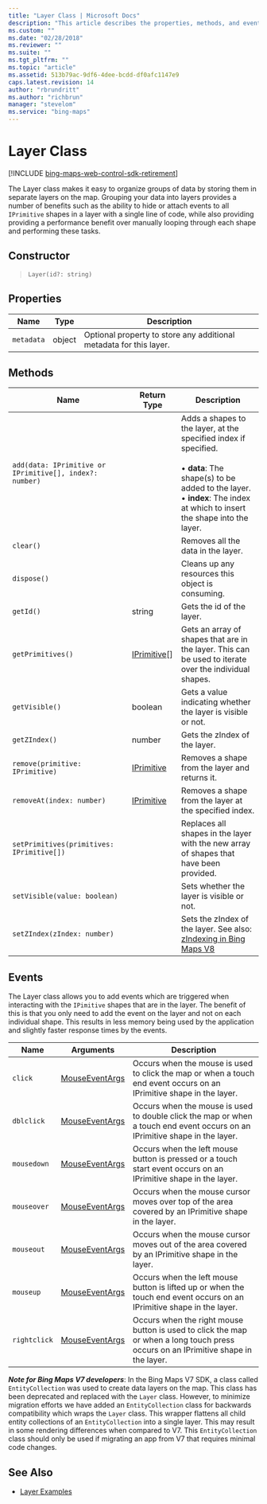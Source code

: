 ```yaml
---
title: "Layer Class | Microsoft Docs"
description: "This article describes the properties, methods, and events of the Layer Class, which organizes groups of data by storing them in separate layers on the map."
ms.custom: ""
ms.date: "02/28/2018"
ms.reviewer: ""
ms.suite: ""
ms.tgt_pltfrm: ""
ms.topic: "article"
ms.assetid: 513b79ac-9df6-4dee-bcdd-df0afc1147e9
caps.latest.revision: 14
author: "rbrundritt"
ms.author: "richbrun"
manager: "stevelom"
ms.service: "bing-maps"
---
```


# Layer Class

[!INCLUDE [bing-maps-web-control-sdk-retirement](../../includes/bing-maps-web-control-sdk-retirement.md)]

The Layer class makes it easy to organize groups of data by storing them in separate layers on the map. Grouping your data into layers provides a number of benefits such as the ability to hide or attach events to all `IPrimitive` shapes in a layer with a single line of code, while also providing providing a performance benefit over manually looping through each shape and performing these tasks.

## Constructor

> `Layer(id?: string)`

## Properties

Name               | Type             | Description
------------------ | ---------------- | -------------------------------
`metadata`         | object           | Optional property to store any additional metadata for this layer.

## Methods

Name                                                     | Return Type       | Description
-------------------------------------------------------- | ----------------- | ---------------------------------
`add(data: IPrimitive or IPrimitive[], index?: number)`  |                   | Adds a shapes to the layer, at the specified index if specified.<br/><br/> • **data**: The shape(s) to be added to the layer.<br/> • **index**: The index at which to insert the shape into the layer.
`clear()`                                                |                   | Removes all the data in the layer. 
`dispose()`                                              |                   | Cleans up any resources this object is consuming.
`getId()`                                                | string            | Gets the id of the layer. 
`getPrimitives()`                                        | [IPrimitive](iprimitive-class.md)[]      | Gets an array of shapes that are in the layer. This can be used to iterate over the individual shapes.
`getVisible()`                                           | boolean           | Gets a value indicating whether the layer is visible or not.
`getZIndex()`                                            | number            | Gets the zIndex of the layer.
`remove(primitive: IPrimitive)`                          | [IPrimitive](iprimitive-class.md)        | Removes a shape from the layer and returns it.
`removeAt(index: number)`                                | [IPrimitive](iprimitive-class.md)        | Removes a shape from the layer at the specified index. 
`setPrimitives(primitives: IPrimitive[])`                |                   | Replaces all shapes in the layer with the new array of shapes that have been provided.
`setVisible(value: boolean)`                              |                   | Sets whether the layer is visible or not.
`setZIndex(zIndex: number)`                               |                   | Sets the zIndex of the layer. See also: [zIndexing in Bing Maps V8](../articles/zindexing-in-bing-maps-v8.md) 

## Events ##

The Layer class allows you to add events which are triggered when interacting with the `IPimitive` shapes that are in the layer. The benefit of this is that you only need to add the event on the layer and not on each individual shape. This results in less memory being used by the application and slightly faster response times by the events.

| Name   | Arguments    | Description   |
|--------|--------------|---------------|
| `click`      | [MouseEventArgs](mouseeventargs-object.md) | Occurs when the mouse is used to click the map or when a touch end event occurs on an IPrimitive shape in the layer.               |
| `dblclick` | [MouseEventArgs](mouseeventargs-object.md)| Occurs when the mouse is used to double click the map or when a touch end event occurs on an IPrimitive shape in the layer. |
| `mousedown`  | [MouseEventArgs](mouseeventargs-object.md) | Occurs when the left mouse button is pressed or a touch start event occurs on an IPrimitive shape in the layer.                    |
| `mouseover`  | [MouseEventArgs](mouseeventargs-object.md) | Occurs when the mouse cursor moves over top of the area covered by an IPrimitive shape in the layer.                               |
| `mouseout`   | [MouseEventArgs](mouseeventargs-object.md) | Occurs when the mouse cursor moves out of the area covered by an IPrimitive shape in the layer.                                    |
| `mouseup`    | [MouseEventArgs](mouseeventargs-object.md) | Occurs when the left mouse button is lifted up or when the touch end event occurs on an IPrimitive shape in the layer.             |
| `rightclick` | [MouseEventArgs](mouseeventargs-object.md) | Occurs when the right mouse button is used to click the map or when a long touch press occurs on an IPrimitive shape in the layer. |


**_Note for Bing Maps V7 developers_**: In the Bing Maps V7 SDK, a class called `EntityCollection` was used to create data layers on the map. This class has been deprecated and replaced with the `Layer` class. However, to minimize migration efforts we have added an `EntityCollection` class for backwards compatibility which wraps the `Layer` class. This wrapper flattens all child entity collections of an `EntityCollection` into a single layer. This may result in some rendering differences when compared to V7. This `EntityCollection` class should only be used if migrating an app from V7 that requires minimal code changes.

## See Also

  * [Layer Examples](../map-control-concepts/layers/index.md)
